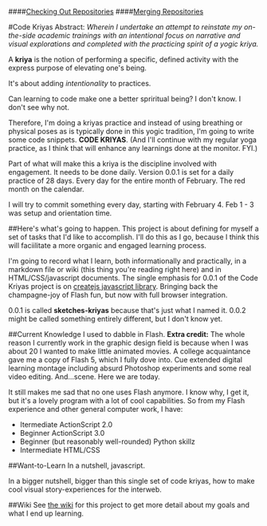
<link href="http://ballardworkshop.com/stylingDocs/markdown.css" rel="stylesheet"></link>

####[Checking Out Repositories](#checkout)
####[Merging Repositories](#commit)


#Code Kriyas
Abstract: _Wherein I undertake an attempt to reinstate my on-the-side academic trainings with an intentional focus on narrative and visual explorations and completed with the practicing spirit of a yogic kriya._

A __kriya__ is the notion of performing a specific, defined activity with the express purpose of elevating one's being. 

It's about adding *intentionality* to practices. 

Can learning to code make one a better spriritual being? I don't know. I don't see why not.

Therefore, I'm doing a kriyas practice and instead of using breathing or physical poses as is typically done in this yogic tradition, I'm going to write some code snippets. __CODE KRIYAS__. (And I'll continue with my regular yoga practice, as I think that will enhance any learnings done at the monitor. FYI.)

Part of what will make this a kriya is the discipline involved with engagement. It needs to be done daily. Version 0.0.1 is set for a daily practice of 28 days. Every day for the entire month of February. The red month on the calendar. 

I will try to commit something every day, starting with February 4. Feb 1 - 3 was setup and orientation time.


##Here's what's going to happen.
This project is about defining for myself a set of tasks that I'd like to accomplish. I'll do this as I go, because I think this will faciilitate a more organic and engaged learning process. 

I'm going to record what I learn, both informationally and practically, in a markdown file or wiki (this thing you're reading right here) and in HTML/CSS/javascript documents. The single emphasis for 0.0.1 of the Code Kriyas project is on [createjs javascript library](http://www.createjs.com/#!/CreateJS). Bringing back the champagne-joy of Flash fun, but now with full browser integration.

0.0.1 is called __sketches-kriyas__ because that's just what I named it. 
0.0.2 might be called something entirely different, but I don't know yet.


##Current Knowledge
I used to dabble in Flash. __Extra credit:__ The whole reason I currently work in the graphic design field is because when I was about 20 I wanted to make little animated movies. A college acquaintance gave me a copy of Flash 5, which I fully dove into. Cue extended digital learning montage including absurd Photoshop experiments and some real video editing. And...scene. Here we are today.

It still makes me sad that no one uses Flash anymore. I know why, I get it, but it's a lovely program with a lot of cool capabilities. So from my Flash experience and other general computer work, I have:

* Itermediate ActionScript 2.0
* Beginner ActionScript 3.0
* Beginner (but reasonably well-rounded) Python skillz
* Intermediate HTML/CSS


##Want-to-Learn
In a nutshell, javascript.

In a bigger nutshell, bigger than this single set of code kriyas, how to make cool visual story-experiences for the interweb. 


##Wiki
See [the wiki](https://github.com/pantagrel/sketches-kriya/wiki) for this project to get more detail about my goals and what I end up learning.



